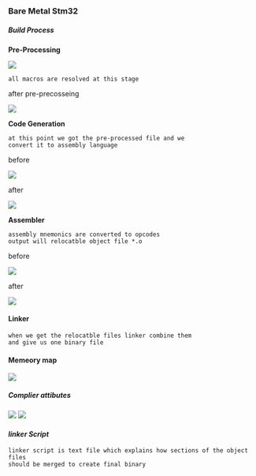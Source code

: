 ### Bare Metal Stm32

##### *Build Process*

**Pre-Processing**


![](./pics/pre_processing.png)
```
all macros are resolved at this stage
```

after pre-precosseing

![](./pics/pre_processing_after.png)

**Code Generation**

```
at this point we got the pre-processed file and we 
convert it to assembly language
```

before

![](./pics/pre_before.png)

after

![](./pics/assembly.png)

**Assembler**

```
assembly mnemonics are converted to opcodes
output will relocatble object file *.o
```

before

![](./pics/assembly.png)

after

![](./pics/relocatble.png)

#### Linker

```
when we get the relocatble files linker combine them
and give us one binary file
```

#### Memeory map

![](./pics/memory_sram.png)

##### *Complier attibutes*

![](./pics/gcc_section_placement.png)
![](./pics/reserved_first_place_ivt.png)


#### *linker Script*

```
linker script is text file which explains how sections of the object files
should be merged to create final binary
```
